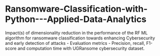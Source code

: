 # Ransomware-Classification-with-Python---Applied-Data-Analytics
Impact(s) of dimensionality reduction in the performance of the RF ML algorithm for ransomware classification towards enhancing Cybersecurity and early detection of attacks - Evaluation metrics - Precision, recall, F1-score and computation time with UGRansome cybersecurity dataset.
